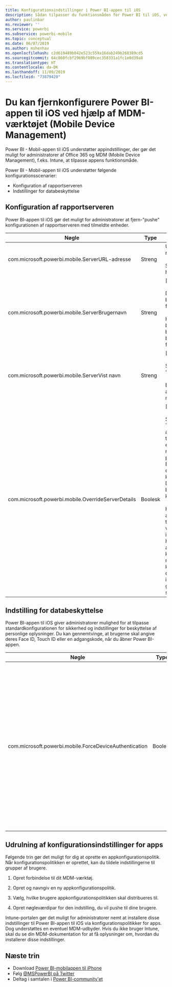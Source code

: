 ```yaml
---
title: Konfigurationsindstillinger i Power BI-appen til iOS
description: Sådan tilpasser du funktionsmåden for Power BI til iOS, ved hjælp af MDM-værktøjet
author: paulinbar
ms.reviewer: ''
ms.service: powerbi
ms.subservice: powerbi-mobile
ms.topic: conceptual
ms.date: 06/07/2019
ms.author: mshenhav
ms.openlocfilehash: c2d619489b042e523c559a16dab249b268389cd5
ms.sourcegitcommit: 64c860fcbf2969bf089cec358331a1fc1e0d39a8
ms.translationtype: HT
ms.contentlocale: da-DK
ms.lasthandoff: 11/09/2019
ms.locfileid: "73879420"
---
```

# <a name="remotely-configure-power-bi-ios-app-using-mobile-device-management-mdm-tool"></a>Du kan fjernkonfigurere Power BI-appen til iOS ved hjælp af MDM-værktøjet (Mobile Device Management)

Power BI - Mobil-appen til iOS understøtter appindstillinger, der gør det muligt for administratorer af Office 365 og MDM (Mobile Device Management), f.eks. Intune, at tilpasse appens funktionsmåde.

Power BI - Mobil-appen til iOS understøtter følgende konfigurationsscenarier:

- Konfiguration af rapportserveren
- Indstillinger for databeskyttelse

## <a name="report-server-configuration"></a>Konfiguration af rapportserveren

Power BI-appen til iOS gør det muligt for administratorer at fjern-"pushe" konfigurationen af rapportserveren med tilmeldte enheder.

| Nøgle | Type | Beskrivelse |
|---|---|---|
| com.microsoft.powerbi.mobile.ServerURL-adresse | Streng | URL-adresse til rapportserver.<br><br>Skal starte med http/https.|
| com.microsoft.powerbi.mobile.ServerBrugernavn | Streng | [valgfri]<br><br>Det brugernavn, der skal bruges til at oprette forbindelse til serveren.<br><br>Hvis der ikke findes et brugernavn, vil appen bede brugeren skrive brugernavnet til forbindelsen.|
| com.microsoft.powerbi.mobile.ServerVist navn | Streng | [valgfri]<br><br>Standardværdien er "Rapportserver"<br><br>Et navn, der bruges i appen til at repræsentere serveren. |
| com.microsoft.powerbi.mobile.OverrideServerDetails | Boolesk | [valgfri]<br><br>Standardværdien er True. Når værdien er angivet til True, tilsidesætter den alle eksisterende rapportserverdefinitioner på mobilenheden. Eksisterende servere, der allerede er konfigureret, slettes. Dette forhindrer også, at brugeren kan fjerne konfigurationen.<br><br>Hvis indstillingen er angivet til "False", tilføjes de overførte værdier, og eksisterende indstillinger ændres ikke. Hvis den samme URL-adresse allerede er konfigureret i mobilappen, forbliver konfigurationen, som den er. Appen beder ikke brugeren om at godkende igen for den samme server. |

## <a name="data-protection-setting"></a>Indstilling for databeskyttelse

Power BI-appen til iOS giver administratorer mulighed for at tilpasse standardkonfigurationen for sikkerhed og indstillinger for beskyttelse af personlige oplysninger. Du kan gennemtvinge, at brugerne skal angive deres Face ID, Touch ID eller en adgangskode, når du åbner Power BI-appen.

| Nøgle | Type | Beskrivelse |
|---|---|---|
| com.microsoft.powerbi.mobile.ForceDeviceAuthentication | Boolesk | Standardværdien er False. <br><br>Biometriske data, f.eks TouchID eller FaceID, kan være påkrævet, for at brugerne kan få adgang til appen på deres enhed. Når det er påkrævet, bruges biometriske data ud over godkendelse.<br><br>Hvis du bruger politikker for appbeskyttelse, anbefaler Microsoft, at du deaktiverer denne indstilling for at forhindre dobbelte adgangsprompter. |

## <a name="deploying-app-configuration-settings"></a>Udrulning af konfigurationsindstillinger for apps

Følgende trin gør det muligt for dig at oprette en appkonfigurationspolitik. Når konfigurationspolitikken er oprettet, kan du tildele indstillingerne til grupper af brugere.

1. Opret forbindelse til dit MDM-værktøj.

2. Opret og navngiv en ny appkonfigurationspolitik.

3. Vælg, hvilke brugere appkonfigurationspolitikken skal distribueres til.

4. Opret nøgleværdipar for den indstilling, du vil pushe til dine brugere.

Intune-portalen gør det muligt for administratorer nemt at installere disse indstillinger til Power BI-appen til iOS via konfigurationspolitikker for apps.
Dog understøttes en eventuel MDM-udbyder. Hvis du ikke bruger Intune, skal du se din MDM-dokumentation for at få oplysninger om, hvordan du installerer disse indstillinger.

## <a name="next-steps"></a>Næste trin

* Download [Power BI-mobilappen til iPhone](https://go.microsoft.com/fwlink/?LinkId=522062)
* Følg [@MSPowerBI på Twitter](https://twitter.com/MSPowerBI)
* Deltag i samtalen i [Power BI-community'et](https://community.powerbi.com/)
